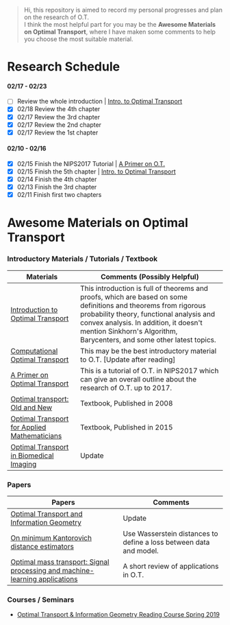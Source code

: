 > Hi, this repository is aimed to record my personal progresses and plan on the research of O.T.\
> I think the most helpful part for you may be the **Awesome Materials on Optimal Transport**, where I have maken some comments to help you choose the most suitable material.

# Research Schedule
#### 02/17 - 02/23
- [ ] Review the whole introduction | [Intro. to Optimal Transport](http://www.math.cmu.edu/~mthorpe/OTNotes)
- [x] 02/18 Review the 4th chapter
- [x] 02/17 Review the 3rd chapter
- [x] 02/17 Review the 2nd chapter
- [x] 02/17 Review the 1st chapter

#### 02/10 - 02/16
- [x] 02/15 Finish the NIPS2017 Tutorial | [A Primer on O.T.](https://nips.cc/Conferences/2017/ScheduleMultitrack?event=8736)
- [x] 02/15 Finish the 5th chapter | [Intro. to Optimal Transport](http://www.math.cmu.edu/~mthorpe/OTNotes)
- [x] 02/14 Finish the 4th chapter
- [x] 02/13 Finish the 3rd chapter
- [X] 02/11 Finish first two chapters

# Awesome Materials on Optimal Transport

### Introductory Materials / Tutorials / Textbook
| Materials  | Comments (Possibly Helpful) |
|---|---|
| [Introduction to Optimal Transport](http://www.math.cmu.edu/~mthorpe/OTNotes) | This introduction is full of theorems and proofs, which are based on some definitions and theorems from rigorous probability theory, functional analysis and convex analysis. In addition, it doesn't mention Sinkhorn's Algorithm, Barycenters, and some other latest topics. |
| [Computational Optimal Transport](https://optimaltransport.github.io/)  | This may be the best introductory material to O.T. [Update after reading]  |
| [A Primer on Optimal Transport](https://nips.cc/Conferences/2017/ScheduleMultitrack?event=8736) | This is a tutorial of O.T. in NIPS2017 which can give an overall outline about the research of O.T. up to 2017. |
| [Optimal transport: Old and New](https://cedricvillani.org/sites/dev/files/old_images/2012/08/preprint-1.pdf) | Textbook, Published in 2008 |
| [Optimal Transport for Applied Mathematicians](http://www.math.toronto.edu/~mccann/assignments/477/Santambrogio15.pdf)| Textbook, Published in 2015 |
| [Optimal Transport in Biomedical Imaging](http://imagedatascience.com/transport/tutorials_miccai18.html) | Update |

### Papers
| Papers  | Comments  |
|---|---|
| [Optimal Transport and Information Geometry](https://arxiv.org/pdf/1906.00030.pdf) | Update |
| [On minimum Kantorovich distance estimators](https://www.sciencedirect.com/science/article/pii/S0167715206000381) | Use Wasserstein distances to define a loss between data and model. |
| [Optimal mass transport: Signal processing and machine-learning applications](https://ieeexplore.ieee.org/stamp/stamp.jsp?arnumber=7974883) | A short review of applications in O.T. |

### Courses / Seminars
- [Optimal Transport & Information Geometry Reading Course Spring 2019](https://dsweber2.github.io/Optimal-Transport-Information-Geometry/)

